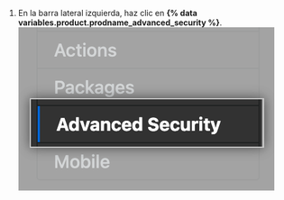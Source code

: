 1. En la barra lateral izquierda, haz clic en **{% data variables.product.prodname_advanced_security %}**. ![Advanced Security sidebar](/assets/images/enterprise/management-console/sidebar-advanced-security.png)
